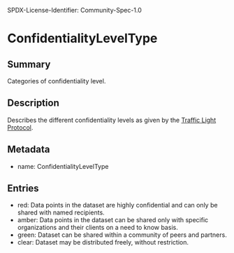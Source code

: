 SPDX-License-Identifier: Community-Spec-1.0

# ConfidentialityLevelType

## Summary

Categories of confidentiality level.

## Description

Describes the different confidentiality levels as given by the
[Traffic Light Protocol](https://en.wikipedia.org/wiki/Traffic_Light_Protocol).

## Metadata

- name: ConfidentialityLevelType

## Entries

- red: Data points in the dataset are highly confidential and can only be shared
  with named recipients.
- amber: Data points in the dataset can be shared only with specific
  organizations and their clients on a need to know basis.
- green: Dataset can be shared within a community of peers and partners.
- clear: Dataset may be distributed freely, without restriction.
